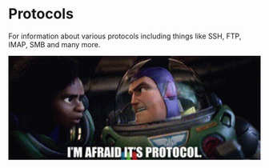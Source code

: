 # Protocols

For information about various protocols including things like SSH, FTP, IMAP, SMB and many more.

<img src="../assets/images/lightyear-sox.gif" width="800">